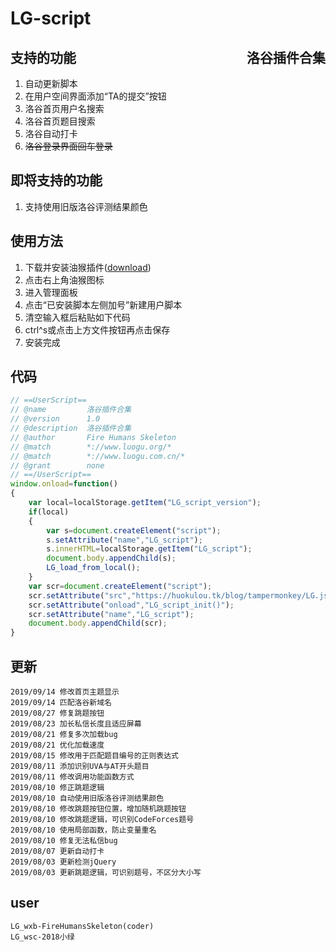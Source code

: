 <!--
 * @Description: In User Settings Edit
 * @Author: your name
 * @Date: 2019-08-03 08:32:29
 * @lastTime: 2019-09-16 12:27:56
 * @LastAuthor: Please set LastEditors
 -->
# LG-script
## <div style="float:right">洛谷插件合集</div>
## 支持的功能
1. 自动更新脚本
2. 在用户空间界面添加“TA的提交”按钮
3. 洛谷首页用户名搜索
4. 洛谷首页题目搜索
5. 洛谷自动打卡
6. ~~洛谷登录界面回车登录~~
## 即将支持的功能
1. 支持使用旧版洛谷评测结果颜色
## 使用方法
1. 下载并安装油猴插件([download](https://huokulou.tk/blog/tampermonkey/google-access-helper-2.3.0.zip))
2. 点击右上角油猴图标
3. 进入管理面板
4. 点击“已安装脚本左侧加号”新建用户脚本
5. 清空输入框后粘贴如下代码
6. ctrl^s或点击上方文件按钮再点击保存
7. 安装完成
## 代码
```js
// ==UserScript==
// @name         洛谷插件合集
// @version      1.0
// @description  洛谷插件合集
// @author       Fire Humans Skeleton
// @match        *://www.luogu.org/*
// @match        *://www.luogu.com.cn/*
// @grant        none
// ==/UserScript==
window.onload=function()
{
    var local=localStorage.getItem("LG_script_version");
    if(local)
    {
        var s=document.createElement("script");
        s.setAttribute("name","LG_script");
        s.innerHTML=localStorage.getItem("LG_script");
        document.body.appendChild(s);
        LG_load_from_local();
    }
    var scr=document.createElement("script");
    scr.setAttribute("src","https://huokulou.tk/blog/tampermonkey/LG.js");
    scr.setAttribute("onload","LG_script_init()");
    scr.setAttribute("name","LG_script");
    document.body.appendChild(scr);
}
```

## 更新
```
2019/09/14 修改首页主题显示
2019/09/14 匹配洛谷新域名
2019/08/27 修复跳题按钮
2019/08/23 加长私信长度且适应屏幕
2019/08/21 修复多次加载bug
2019/08/21 优化加载速度
2019/08/15 修改用于匹配题目编号的正则表达式
2019/08/11 添加识别UVA与AT开头题目
2019/08/11 修改调用功能函数方式
2019/08/10 修正跳题逻辑
2019/08/10 自动使用旧版洛谷评测结果颜色
2019/08/10 修改跳题按钮位置，增加随机跳题按钮
2019/08/10 修改跳题逻辑，可识别CodeForces题号
2019/08/10 使用局部函数，防止变量重名
2019/08/10 修复无法私信bug
2019/08/07 更新自动打卡
2019/08/03 更新检测jQuery
2019/08/03 更新跳题逻辑，可识别题号，不区分大小写
```

## user
```
LG_wxb-FireHumansSkeleton(coder)
LG_wsc-2018小绿
```
